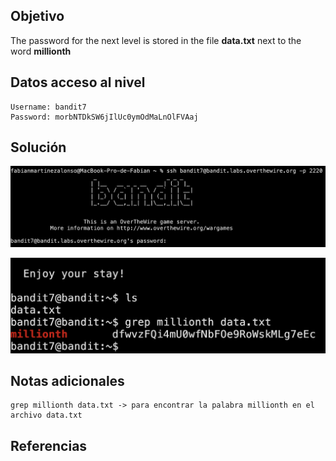 ## Objetivo
The password for the next level is stored in the file **data.txt** next to the word **millionth**

## Datos  acceso al nivel
```
Username: bandit7
Password: morbNTDkSW6jIlUc0ymOdMaLnOlFVAaj
```
## Solución
![RetoBandit7](../imagenes/Bandit7(1).png)

![RetoBandit7](../imagenes/Bandit7(2).png)
## Notas adicionales
```
grep millionth data.txt -> para encontrar la palabra millionth en el archivo data.txt
```
## Referencias